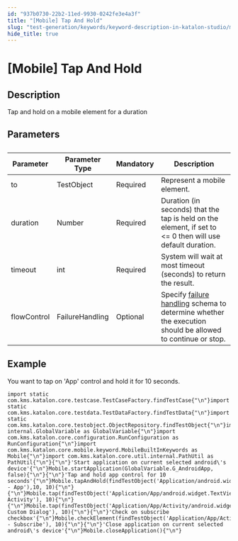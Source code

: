 ```yaml
---
id: "937b0730-22b2-11ed-9930-0242fe3e4a3f"
title: "[Mobile] Tap And Hold"
slug: "test-generation/keywords/keyword-description-in-katalon-studio/mobile-keywords/mobile-tap-and-hold"
hide_title: true
---
```


# <a id="id_0" class="anchor_top_offset"/><a id="ariaid-title1" class="anchor_top_offset"/>[Mobile] Tap And Hold


## <a id="id_0__id_1" class="anchor_top_offset"/>Description

              
<p xmlns="http://www.w3.org/1999/xhtml" className="p">Tap and hold on a mobile element for a duration</p> 
      

## <a id="id_0__id_2" class="anchor_top_offset"/>Parameters

              
<table xmlns="http://www.w3.org/1999/xhtml" className="table"><caption /><thead className="thead"><tr className><th className="entry anchor_top_offset" id="id_0__id_2__entry__1">Parameter</th><th className="entry anchor_top_offset" id="id_0__id_2__entry__2">Parameter Type</th><th className="entry anchor_top_offset" id="id_0__id_2__entry__3">Mandatory</th><th className="entry anchor_top_offset" id="id_0__id_2__entry__4">Description</th></tr></thead><tbody className="tbody"><tr className><td className="entry" headers="id_0__id_2__entry__1 id_0__id_2__entry__2 id_0__id_2__entry__3 id_0__id_2__entry__4 ">to</td><td className="entry" headers="id_0__id_2__entry__1 id_0__id_2__entry__2 id_0__id_2__entry__3 id_0__id_2__entry__4 ">TestObject</td><td className="entry" headers="id_0__id_2__entry__1 id_0__id_2__entry__2 id_0__id_2__entry__3 id_0__id_2__entry__4 ">Required</td><td className="entry" headers="id_0__id_2__entry__1 id_0__id_2__entry__2 id_0__id_2__entry__3 id_0__id_2__entry__4 ">Represent a mobile element.</td></tr><tr className><td className="entry" headers="id_0__id_2__entry__1 id_0__id_2__entry__2 id_0__id_2__entry__3 id_0__id_2__entry__4 ">duration</td><td className="entry" headers="id_0__id_2__entry__1 id_0__id_2__entry__2 id_0__id_2__entry__3 id_0__id_2__entry__4 ">Number</td><td className="entry" headers="id_0__id_2__entry__1 id_0__id_2__entry__2 id_0__id_2__entry__3 id_0__id_2__entry__4 ">Required</td><td className="entry" headers="id_0__id_2__entry__1 id_0__id_2__entry__2 id_0__id_2__entry__3 id_0__id_2__entry__4 ">Duration (in seconds) that the tap is held on the element, if         set to &lt;= 0 then will use default duration.</td></tr><tr className><td className="entry" headers="id_0__id_2__entry__1 id_0__id_2__entry__2 id_0__id_2__entry__3 id_0__id_2__entry__4 ">timeout</td><td className="entry" headers="id_0__id_2__entry__1 id_0__id_2__entry__2 id_0__id_2__entry__3 id_0__id_2__entry__4 ">int</td><td className="entry" headers="id_0__id_2__entry__1 id_0__id_2__entry__2 id_0__id_2__entry__3 id_0__id_2__entry__4 ">Required</td><td className="entry" headers="id_0__id_2__entry__1 id_0__id_2__entry__2 id_0__id_2__entry__3 id_0__id_2__entry__4 ">System will wait at most timeout (seconds) to return the         result.</td></tr><tr className><td className="entry" headers="id_0__id_2__entry__1 id_0__id_2__entry__2 id_0__id_2__entry__3 id_0__id_2__entry__4 ">flowControl</td><td className="entry" headers="id_0__id_2__entry__1 id_0__id_2__entry__2 id_0__id_2__entry__3 id_0__id_2__entry__4 ">FailureHandling</td><td className="entry" headers="id_0__id_2__entry__1 id_0__id_2__entry__2 id_0__id_2__entry__3 id_0__id_2__entry__4 ">Optional</td><td className="entry" headers="id_0__id_2__entry__1 id_0__id_2__entry__2 id_0__id_2__entry__3 id_0__id_2__entry__4 ">Specify <a className="xref" href="/test-maintenance/configure-failure-handling-settings-in-katalon-studio">failure handling</a> schema to         determine whether the execution should be allowed to continue or         stop.</td></tr></tbody></table> 
      

## <a id="id_0__id_3" class="anchor_top_offset"/>Example

              
<p xmlns="http://www.w3.org/1999/xhtml" className="p">You want to tap on 'App' control and hold it for 10 seconds.</p> 
              
<pre xmlns="http://www.w3.org/1999/xhtml" className="pre codeblock"><code>import static com.kms.katalon.core.testcase.TestCaseFactory.findTestCase{"\n"}import static com.kms.katalon.core.testdata.TestDataFactory.findTestData{"\n"}import static com.kms.katalon.core.testobject.ObjectRepository.findTestObject{"\n"}import internal.GlobalVariable as GlobalVariable{"\n"}import com.kms.katalon.core.configuration.RunConfiguration as RunConfiguration{"\n"}import com.kms.katalon.core.mobile.keyword.MobileBuiltInKeywords as Mobile{"\n"}import com.kms.katalon.core.util.internal.PathUtil as PathUtil{"\n"}{"\n"}'Start application on current selected android\'s device'{"\n"}Mobile.startApplication(GlobalVariable.G_AndroidApp, false){"\n"}{"\n"}'Tap and hold app control for 10 seconds'{"\n"}Mobile.tapAndHold(findTestObject('Application/android.widget.TextView - App'),10, 10){"\n"}{"\n"}Mobile.tap(findTestObject('Application/App/android.widget.TextView-Activity'), 10){"\n"}{"\n"}Mobile.tap(findTestObject('Application/App/Activity/android.widget.TextView-Custom Dialog'), 10){"\n"}{"\n"}'Check on subscribe checkbox'{"\n"}Mobile.checkElement(findTestObject('Application/App/Activity/android.widget.Check - Subscribe'), 10){"\n"}{"\n"}'Close application on current selected android\'s device'{"\n"}Mobile.closeApplication(){"\n"}</code></pre> 
            
